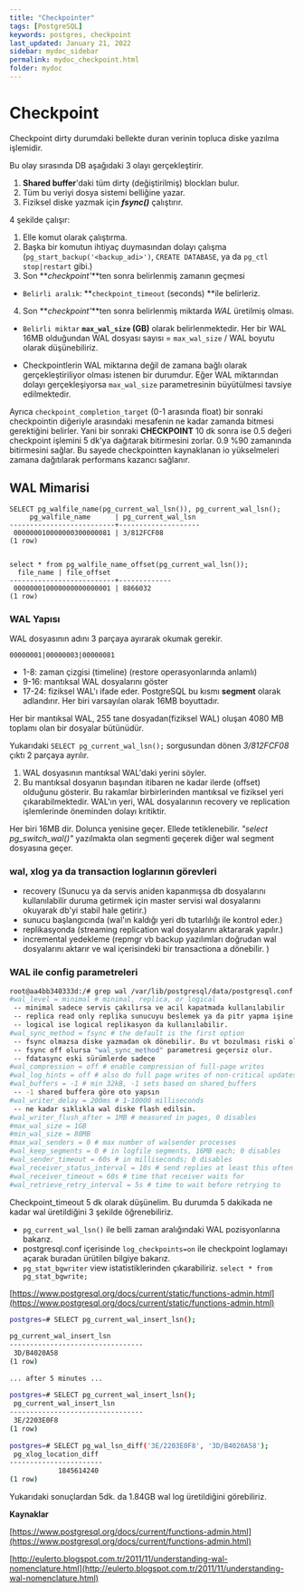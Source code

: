 ```yaml
---
title: "Checkpointer"
tags: [PostgreSQL]
keywords: postgres, checkpoint
last_updated: January 21, 2022
sidebar: mydoc_sidebar
permalink: mydoc_checkpoint.html
folder: mydoc
---
```


# Checkpoint

Checkpoint dirty durumdaki bellekte duran verinin topluca diske yazılma işlemidir.

Bu olay sırasında DB aşağıdaki 3 olayı gerçekleştirir.

1.  **Shared buffer**'daki tüm dirty (değiştirilmiş) blockları bulur.
2.  Tüm bu veriyi dosya sistemi belliğine yazar.
3.  Fiziksel diske yazmak için _**fsync()**_ çalıştırır.

4 şekilde çalışır:

1.  Elle komut olarak çalıştırma.
2.  Başka bir komutun ihtiyaç duymasından dolayı çalışma (`pg_start_backup('<backup_adi>')`, `CREATE DATABASE`, ya da `pg_ctl stop|restart`  gibi.)
3.  Son **_checkpoint'_**ten sonra belirlenmiş zamanın geçmesi  
  *   `Belirli aralık`: **`checkpoint_timeout` (seconds) **ile belirleriz.
4.  Son **_checkpoint'_**ten sonra belirlenmiş miktarda _WAL_ üretilmiş olması. 

  * `Belirli miktar` **`max_wal_size` (GB)** olarak belirlenmektedir. Her bir WAL 16MB olduğundan WAL dosyası sayısı = `max_wal_size` / WAL boyutu olarak düşünebiliriz. 

  * Checkpointlerin WAL miktarına değil de zamana bağlı olarak gerçekleştiriliyor olması istenen bir durumdur. Eğer WAL miktarından dolayı gerçekleşiyorsa `max_wal_size` parametresinin büyütülmesi tavsiye edilmektedir.

Ayrıca `checkpoint_completion_target` (0-1 arasında float)  bir sonraki checkpointin diğeriyle arasındaki mesafenin ne kadar zamanda bitmesi gerektiğini belirler. Yani bir sonraki **CHECKPOINT** 10 dk sonra ise 0.5 değeri checkpoint işlemini 5 dk'ya dağıtarak bitirmesini zorlar. 0.9 %90 zamanında bitirmesini sağlar. Bu sayede checkpointten kaynaklanan io yükselmeleri zamana dağıtılarak performans kazancı sağlanır.


## WAL Mimarisi

```
SELECT pg_walfile_name(pg_current_wal_lsn()), pg_current_wal_lsn();
     pg_walfile_name      | pg_current_wal_lsn
--------------------------+--------------------
 000000010000000300000081 | 3/812FCF08
(1 row)
 
 
select * from pg_walfile_name_offset(pg_current_wal_lsn());
  file_name | file_offset
--------------------------+-------------
 000000010000000000000001 | 8866032
(1 row)
```

### WAL Yapısı

WAL dosyasının adını 3 parçaya ayırarak okumak gerekir. 

```
00000001|00000003|00000081
```

*   1-8: zaman çizgisi (timeline) (restore operasyonlarında anlamlı)
*   9-16: mantıksal WAL dosyalarını göster
*   17-24: fiziksel  WAL'ı ifade eder. PostgreSQL bu kısmı **segment** olarak adlandırır. Her biri varsayılan olarak 16MB boyuttadır. 

Her bir mantıksal WAL, 255 tane dosyadan(fiziksel WAL) oluşan 4080 MB toplamı olan bir dosyalar bütünüdür.

Yukarıdaki `SELECT pg_current_wal_lsn();` sorgusundan dönen _3/812FCF08_ çıktı 2 parçaya ayrılır.

1.  WAL dosyasının mantıksal WAL'daki yerini söyler. 
2.  Bu mantıksal dosyanın başından itibaren ne kadar ilerde (offset) olduğunu gösterir. Bu rakamlar birbirlerinden mantıksal ve fiziksel yeri çıkarabilmektedir. WAL'ın yeri,  WAL dosyalarının recovery ve replication işlemlerinde öneminden dolayı kritiktir. 

Her biri 16MB dir. Dolunca yenisine geçer. Ellede tetiklenebilir. _"select pg_switch_wal()"_ yazılmakta olan segmenti geçerek diğer wal segment dosyasına geçer.

### wal, xlog ya da transaction loglarının görevleri

*   recovery (Sunucu ya da servis aniden kapanmışsa db dosyalarını kullanılabilir duruma getirmek için master servisi wal dosyalarını okuyarak db'yi stabil hale getirir.)
*   sunucu başlangıcında (wal'ın kaldığı yeri db tutarlılığı ile kontrol eder.)
*   replikasyonda (streaming replication wal dosyalarını aktararak yapılır.)
*   incremental yedekleme (repmgr vb backup yazılımları doğrudan wal dosyalarını aktarır ve wal içerisindeki bir transactiona a dönebilir. )  

### WAL ile  config parametreleri

```sh
root@aa4bb340333d:/# grep wal /var/lib/postgresql/data/postgresql.conf
#wal_level = minimal # minimal, replica, or logical
 -- minimal sadece servis çakılırsa ve acil kapatmada kullanılabilir
 -- replica read only replika sunucuyu beslemek ya da pitr yapma işine yarar.
 -- logical ise logical replikasyon da kullanılabilir.
#wal_sync_method = fsync # the default is the first option
 -- fsync olmazsa diske yazmadan ok dönebilir. Bu vt bozulması riski oluşturur.
 -- fsync off olursa "wal_sync_method" parametresi geçersiz olur.
 -- fdatasync eski sürümlerde sadece
#wal_compression = off # enable compression of full-page writes
#wal_log_hints = off # also do full page writes of non-critical updates
#wal_buffers = -1 # min 32kB, -1 sets based on shared_buffers
 -- -1 shared buffera göre oto yapsın
#wal_writer_delay = 200ms # 1-10000 milliseconds
 -- ne kadar sıklıkla wal diske flash edilsin.
#wal_writer_flush_after = 1MB # measured in pages, 0 disables
#max_wal_size = 1GB
#min_wal_size = 80MB
#max_wal_senders = 0 # max number of walsender processes
#wal_keep_segments = 0 # in logfile segments, 16MB each; 0 disables
#wal_sender_timeout = 60s # in milliseconds; 0 disables
#wal_receiver_status_interval = 10s # send replies at least this often
#wal_receiver_timeout = 60s # time that receiver waits for
#wal_retrieve_retry_interval = 5s # time to wait before retrying to
```

Checkpoint_timeout 5 dk olarak düşünelim. Bu durumda 5 dakikada ne kadar wal üretildiğini 3 şekilde öğrenebiliriz. 

* `pg_current_wal_lsn()` ile belli zaman aralığındaki WAL pozisyonlarına bakarız. 
* postgresql.conf içerisinde `log_checkpoints=on`  ile checkpoint loglamayı açarak buradan ürütilen bilgiye bakarız.
* `pg_stat_bgwriter` view istatistiklerinden çıkarabiliriz. `select * from pg_stat_bgwrite;`

[https://www.postgresql.org/docs/current/static/functions-admin.html](https://www.postgresql.org/docs/current/static/functions-admin.html)

```sh
postgres=# SELECT pg_current_wal_insert_lsn();
 
pg_current_wal_insert_lsn
---------------------------------
 3D/B4020A58
(1 row)
 
... after 5 minutes ...
 
postgres=# SELECT pg_current_wal_insert_lsn();
 pg_current_wal_insert_lsn
---------------------------------
 3E/2203E0F8
(1 row)
 
postgres=# SELECT pg_wal_lsn_diff('3E/2203E0F8', '3D/B4020A58');
 pg_xlog_location_diff
-----------------------
            1845614240
(1 row)
```

Yukarıdaki sonuçlardan 5dk. da 1.84GB wal log üretildiğini görebiliriz. 


**Kaynaklar**

[https://www.postgresql.org/docs/current/functions-admin.html](https://www.postgresql.org/docs/current/functions-admin.html)

[http://eulerto.blogspot.com.tr/2011/11/understanding-wal-nomenclature.html](http://eulerto.blogspot.com.tr/2011/11/understanding-wal-nomenclature.html)
